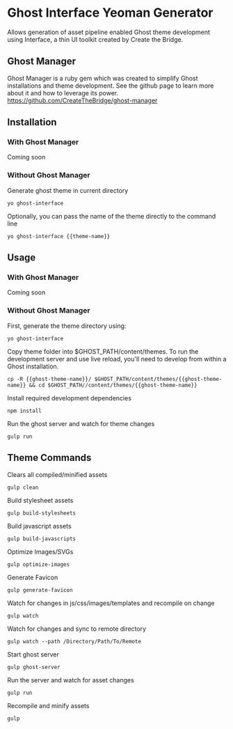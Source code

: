 # Ghost Interface Yeoman Generator

Allows generation of asset pipeline enabled Ghost theme development using Interface, a thin UI toolkit created by Create the Bridge.

## Ghost Manager

Ghost Manager is a ruby gem which was created to simplify Ghost installations and theme development. See the github page to learn more about it and how to leverage its power. https://github.com/CreateTheBridge/ghost-manager

## Installation

### With Ghost Manager

Coming soon

### Without Ghost Manager

Generate ghost theme in current directory
```
yo ghost-interface
```

Optionally, you can pass the name of the theme directly to the command line
```
yo ghost-interface {{theme-name}}
```

## Usage

### With Ghost Manager

Coming soon

### Without Ghost Manager

First, generate the theme directory using:
```
yo ghost-interface
```

Copy theme folder into $GHOST_PATH/content/themes. To run the development server and use live reload, you'll need to develop from within a Ghost installation.
```
cp -R {{ghost-theme-name}}/ $GHOST_PATH/content/themes/{{ghost-theme-name}} && cd $GHOST_PATH//content/themes/{{ghost-theme-name}}
```

Install required development dependencies
```
npm install
```

Run the ghost server and watch for theme changes
```
gulp run
```

## Theme Commands

Clears all compiled/minified assets
```
gulp clean
```

Build stylesheet assets
```
gulp build-stylesheets
```

Build javascript assets
```
gulp build-javascripts
```

Optimize Images/SVGs
```
gulp optimize-images
```

Generate Favicon
```
gulp generate-favicon
```

Watch for changes in js/css/images/templates and recompile on change
```
gulp watch
```

Watch for changes and sync to remote directory
```
gulp watch --path /Directory/Path/To/Remote
```

Start ghost server
```
gulp ghost-server
```

Run the server and watch for asset changes
```
gulp run
```

Recompile and minify assets
```
gulp
```
